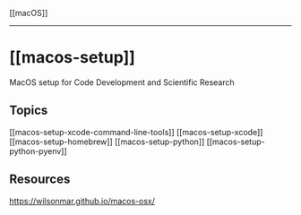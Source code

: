 [[macOS]]

---

# [[macos-setup]]
MacOS setup for Code Development and Scientific Research

## Topics

[[macos-setup-xcode-command-line-tools]]
[[macos-setup-xcode]]
[[macos-setup-homebrew]]
[[macos-setup-python]]
[[macos-setup-python-pyenv]]

## Resources

https://wilsonmar.github.io/macos-osx/
